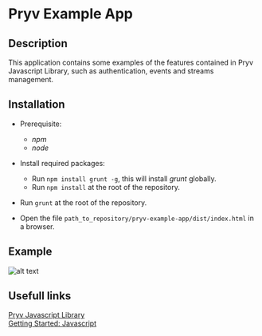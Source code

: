 # Pryv Example App

## Description

This application contains some examples of the features contained in Pryv Javascript Library, such as authentication, events and streams management.

## Installation

* Prerequisite:
    * *npm*
    * *node*

* Install required packages:
  * Run `npm install grunt -g`, this will install *grunt* globally.
  * Run `npm install` at the root of the repository.

* Run `grunt` at the root of the repository.

* Open the file `path_to_repository/pryv-example-app/dist/index.html` in a browser.

## Example

![alt text](https://github.com/Kerma0/pryv-example-app/blob/master/img/pryv-example-app.jpg)

## Usefull links

[Pryv Javascript Library](https://github.com/pryv/lib-javascript)<br>
[Getting Started: Javascript](http://api.pryv.com/getting-started/javascript/)
